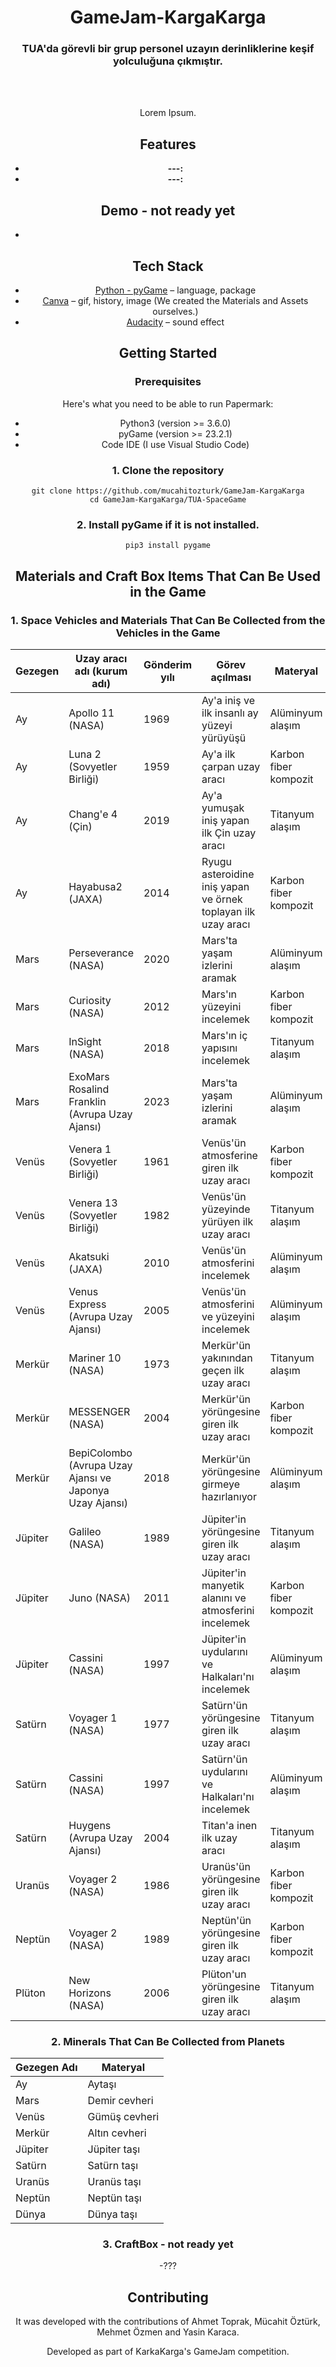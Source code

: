 <div align="center">
  <h1 align="center">GameJam-KargaKarga</h1>
  <h3>TUA'da görevli bir grup personel uzayın derinliklerine keşif yolculuğuna çıkmıştır.</h3>

<br/>

<br/>

Lorem Ipsum.

## Features

- **---:** 
- **---:** 


## Demo - not ready yet

-

## Tech Stack

- [Python - pyGame](https://www.python.org/) – language, package
- [Canva](https://www.canva.com/) – gif, history, image (We created the Materials and Assets ourselves.)
- [Audacity](https://www.audacityteam.org/) – sound effect
  

## Getting Started

### Prerequisites

Here's what you need to be able to run Papermark:

- Python3 (version >= 3.6.0)
- pyGame (version >= 23.2.1)
- Code IDE (I use Visual Studio Code)

### 1. Clone the repository

```shell
git clone https://github.com/mucahitozturk/GameJam-KargaKarga
cd GameJam-KargaKarga/TUA-SpaceGame
```

### 2. Install pyGame if it is not installed.

```shell
pip3 install pygame
```

## Materials and Craft Box Items That Can Be Used in the Game

### 1. Space Vehicles and Materials That Can Be Collected from the Vehicles in the Game

| Gezegen  | Uzay aracı adı (kurum adı)                            | Gönderim yılı | Görev açılması                                       | Materyal                       |
|----------|-----------------------------------------------------|---------------|------------------------------------------------------|--------------------------------|
| Ay       | Apollo 11 (NASA)                                    | 1969          | Ay'a iniş ve ilk insanlı ay yüzeyi yürüyüşü         | Alüminyum alaşım               |
| Ay       | Luna 2 (Sovyetler Birliği)                         | 1959          | Ay'a ilk çarpan uzay aracı                           | Karbon fiber kompozit          |
| Ay       | Chang'e 4 (Çin)                                     | 2019          | Ay'a yumuşak iniş yapan ilk Çin uzay aracı           | Titanyum alaşım                |
| Ay       | Hayabusa2 (JAXA)                                    | 2014          | Ryugu asteroidine iniş yapan ve örnek toplayan ilk uzay aracı | Karbon fiber kompozit   |
| Mars     | Perseverance (NASA)                                | 2020          | Mars'ta yaşam izlerini aramak                       | Alüminyum alaşım               |
| Mars     | Curiosity (NASA)                                   | 2012          | Mars'ın yüzeyini incelemek                          | Karbon fiber kompozit          |
| Mars     | InSight (NASA)                                     | 2018          | Mars'ın iç yapısını incelemek                        | Titanyum alaşım                |
| Mars     | ExoMars Rosalind Franklin (Avrupa Uzay Ajansı)    | 2023          | Mars'ta yaşam izlerini aramak                       | Alüminyum alaşım               |
| Venüs    | Venera 1 (Sovyetler Birliği)                       | 1961          | Venüs'ün atmosferine giren ilk uzay aracı           | Karbon fiber kompozit          |
| Venüs    | Venera 13 (Sovyetler Birliği)                      | 1982          | Venüs'ün yüzeyinde yürüyen ilk uzay aracı           | Titanyum alaşım                |
| Venüs    | Akatsuki (JAXA)                                    | 2010          | Venüs'ün atmosferini incelemek                       | Alüminyum alaşım               |
| Venüs    | Venus Express (Avrupa Uzay Ajansı)                 | 2005          | Venüs'ün atmosferini ve yüzeyini incelemek          | Alüminyum alaşım               |
| Merkür   | Mariner 10 (NASA)                                  | 1973          | Merkür'ün yakınından geçen ilk uzay aracı           | Titanyum alaşım                |
| Merkür   | MESSENGER (NASA)                                   | 2004          | Merkür'ün yörüngesine giren ilk uzay aracı          | Karbon fiber kompozit          |
| Merkür   | BepiColombo (Avrupa Uzay Ajansı ve Japonya Uzay Ajansı) | 2018       | Merkür'ün yörüngesine girmeye hazırlanıyor          | Alüminyum alaşım               |
| Jüpiter  | Galileo (NASA)                                     | 1989          | Jüpiter'in yörüngesine giren ilk uzay aracı         | Titanyum alaşım                |
| Jüpiter  | Juno (NASA)                                        | 2011          | Jüpiter'in manyetik alanını ve atmosferini incelemek | Karbon fiber kompozit        |
| Jüpiter  | Cassini (NASA)                                    | 1997          | Jüpiter'in uydularını ve Halkaları'nı incelemek      | Alüminyum alaşım               |
| Satürn   | Voyager 1 (NASA)                                   | 1977          | Satürn'ün yörüngesine giren ilk uzay aracı           | Titanyum alaşım                |
| Satürn   | Cassini (NASA)                                    | 1997          | Satürn'ün uydularını ve Halkaları'nı incelemek      | Alüminyum alaşım               |
| Satürn   | Huygens (Avrupa Uzay Ajansı)                       | 2004          | Titan'a inen ilk uzay aracı                         | Titanyum alaşım                |
| Uranüs   | Voyager 2 (NASA)                                   | 1986          | Uranüs'ün yörüngesine giren ilk uzay aracı          | Karbon fiber kompozit          |
| Neptün   | Voyager 2 (NASA)                                   | 1989          | Neptün'ün yörüngesine giren ilk uzay aracı          | Karbon fiber kompozit          |
| Plüton   | New Horizons (NASA)                                | 2006          | Plüton'un yörüngesine giren ilk uzay aracı           | Titanyum alaşım                |




### 2. Minerals That Can Be Collected from Planets

| Gezegen Adı | Materyal      |
|-------------|---------------|
| Ay          | Aytaşı        |
| Mars        | Demir cevheri  |
| Venüs       | Gümüş cevheri |
| Merkür      | Altın cevheri  |
| Jüpiter     | Jüpiter taşı  |
| Satürn      | Satürn taşı   |
| Uranüs      | Uranüs taşı   |
| Neptün      | Neptün taşı   |
| Dünya       | Dünya taşı    |


### 3. CraftBox - not ready yet

-???


## Contributing

It was developed with the contributions of Ahmet Toprak, Mücahit Öztürk, Mehmet Özmen and Yasin Karaca.

Developed as part of KarkaKarga's GameJam competition.
